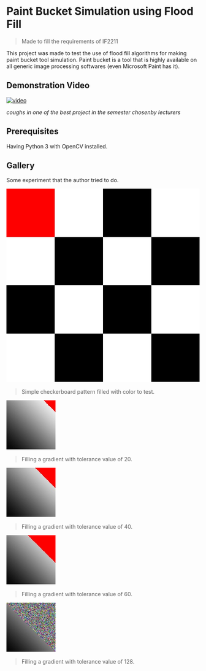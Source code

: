 # Paint Bucket Simulation using Flood Fill

> Made to fill the requirements of IF2211

This project was made to test the use of flood fill algorithms for making paint bucket tool simulation. Paint bucket is a tool that is highly available on all generic image processing softwares (even Microsoft Paint has it).

## Demonstration Video

[![video](https://img.youtube.com/vi/xVTS6NxGv_4/0.jpg)](https://www.youtube.com/watch?v=xVTS6NxGv_4)

*coughs in one of the best project in the semester chosenby lecturers*

## Prerequisites

Having Python 3 with OpenCV installed.

## Gallery

Some experiment that the author tried to do.

![](./result/checkerboard.jpg)

> Simple checkerboard pattern filled with color to test.

![](./result/gradient_small_20.jpg)

> Filling a gradient with tolerance value of 20.

![](./result/gradient_small_40.jpg)

> Filling a gradient with tolerance value of 40.

![](./result/gradient_small_60.jpg)

> Filling a gradient with tolerance value of 60.

![](./result/gradient_small_128.jpg)

> Filling a gradient with tolerance value of 128.
